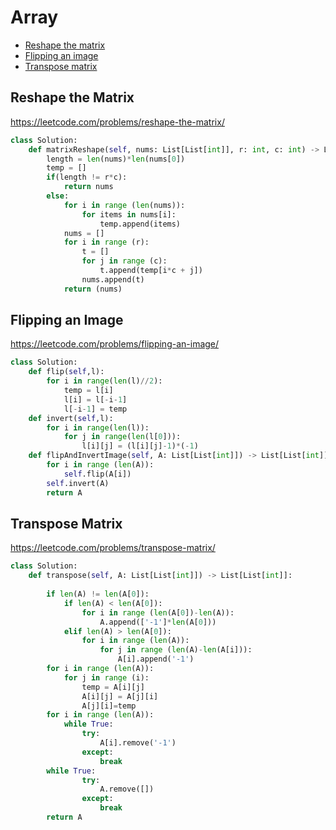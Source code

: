 # Array

+ [Reshape the matrix](#reshape-the-matrix)
+ [Flipping an image](#flipping-an-image)
+ [Transpose matrix](#transpose-matrix)

## Reshape the Matrix

https://leetcode.com/problems/reshape-the-matrix/

```python
class Solution:
    def matrixReshape(self, nums: List[List[int]], r: int, c: int) -> List[List[int]]:
        length = len(nums)*len(nums[0])
        temp = []
        if(length != r*c):
            return nums
        else:
            for i in range (len(nums)):
                for items in nums[i]:
                    temp.append(items)
            nums = []
            for i in range (r):
                t = []
                for j in range (c):
                    t.append(temp[i*c + j])
                nums.append(t)
            return (nums)
```

## Flipping an Image

https://leetcode.com/problems/flipping-an-image/

```python
class Solution:
    def flip(self,l):
        for i in range(len(l)//2):
            temp = l[i]
            l[i] = l[-i-1]
            l[-i-1] = temp
    def invert(self,l):
        for i in range(len(l)):
            for j in range(len(l[0])):
                l[i][j] = (l[i][j]-1)*(-1)
    def flipAndInvertImage(self, A: List[List[int]]) -> List[List[int]]:
        for i in range (len(A)):
            self.flip(A[i])
        self.invert(A)
        return A
```

## Transpose Matrix

https://leetcode.com/problems/transpose-matrix/

```python
class Solution:
    def transpose(self, A: List[List[int]]) -> List[List[int]]:
        
        if len(A) != len(A[0]):
            if len(A) < len(A[0]):
                for i in range (len(A[0])-len(A)):
                    A.append(['-1']*len(A[0]))
            elif len(A) > len(A[0]):
                for i in range (len(A)):
                    for j in range (len(A)-len(A[i])):
                        A[i].append('-1')
        for i in range (len(A)):
            for j in range (i):
                temp = A[i][j]
                A[i][j] = A[j][i]
                A[j][i]=temp
        for i in range (len(A)):
            while True:
                try:
                    A[i].remove('-1')
                except:
                    break
        while True:
                try:
                    A.remove([])
                except:
                    break
        return A
```